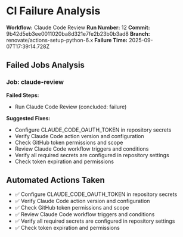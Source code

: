 # CI Failure Analysis

**Workflow:** Claude Code Review
**Run Number:** 12
**Commit:** 9b42d5eb3ee0011020ba8d321e7fe2b23b0b3ad8
**Branch:** renovate/actions-setup-python-6.x
**Failure Time:** 2025-09-07T17:39:14.728Z

## Failed Jobs Analysis

### Job: claude-review
**Failed Steps:**
- Run Claude Code Review (concluded: failure)

**Suggested Fixes:**
- Configure CLAUDE_CODE_OAUTH_TOKEN in repository secrets
- Verify Claude Code action version and configuration
- Check GitHub token permissions and scope
- Review Claude Code workflow triggers and conditions
- Verify all required secrets are configured in repository settings
- Check token expiration and permissions

## Automated Actions Taken
- ✅ Configure CLAUDE_CODE_OAUTH_TOKEN in repository secrets
- ✅ Verify Claude Code action version and configuration
- ✅ Check GitHub token permissions and scope
- ✅ Review Claude Code workflow triggers and conditions
- ✅ Verify all required secrets are configured in repository settings
- ✅ Check token expiration and permissions
